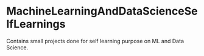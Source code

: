 # MachineLearningAndDataScienceSelfLearnings
Contains small projects done for self learning purpose on ML and Data Science.
